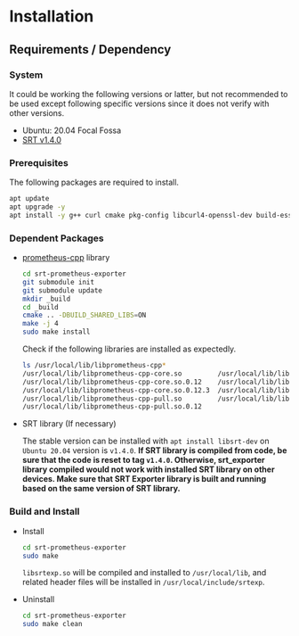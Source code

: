 # Installation

## Requirements / Dependency

### System

It could be working the following versions or latter, but not recommended to be used except following specific versions since it does not verify with other versions.

- Ubuntu: 20.04 Focal Fossa
- [SRT v1.4.0](https://github.com/Haivision/srt/releases/tag/v1.4.0)

### Prerequisites

The following packages are required to install.

```bash
apt update
apt upgrade -y
apt install -y g++ curl cmake pkg-config libcurl4-openssl-dev build-essential zlib1g-dev git libsrt-dev libyaml-cpp-dev
```

### Dependent Packages

- [prometheus-cpp](https://github.com/jupp0r/prometheus-cpp) library

  ```bash
  cd srt-prometheus-exporter
  git submodule init
  git submodule update
  mkdir _build
  cd _build
  cmake .. -DBUILD_SHARED_LIBS=ON
  make -j 4
  sudo make install
  ```

  Check if the following libraries are installed as expectedly.

  ```bash
  ls /usr/local/lib/libprometheus-cpp*
  /usr/local/lib/libprometheus-cpp-core.so         /usr/local/lib/libprometheus-cpp-pull.so.0.12.3
  /usr/local/lib/libprometheus-cpp-core.so.0.12    /usr/local/lib/libprometheus-cpp-push.so
  /usr/local/lib/libprometheus-cpp-core.so.0.12.3  /usr/local/lib/libprometheus-cpp-push.so.0.12
  /usr/local/lib/libprometheus-cpp-pull.so         /usr/local/lib/libprometheus-cpp-push.so.0.12.3
  /usr/local/lib/libprometheus-cpp-pull.so.0.12
  ```

- SRT library (If necessary)

  The stable version can be installed with `apt install libsrt-dev` on `Ubuntu 20.04` version is `v1.4.0`.
  **If SRT library is compiled from code, be sure that the code is reset to tag `v1.4.0`. Otherwise, srt_exporter library compiled would not work with installed SRT library on other devices. Make sure that SRT Exporter library is built and running based on the same version of SRT library.**  

### Build and Install

- Install

  ```bash
  cd srt-prometheus-exporter
  sudo make
  ```

  `libsrtexp.so` will be compiled and installed to `/usr/local/lib`, and related header files will be installed in `/usr/local/include/srtexp`.

- Uninstall

  ```bash
  cd srt-prometheus-exporter
  sudo make clean
  ```

